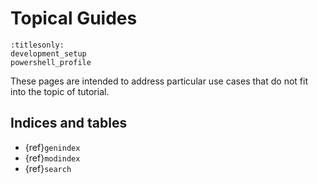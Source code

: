 # Topical Guides

```{toctree}
:titlesonly:
development_setup
powershell_profile
```

These pages are intended to address particular use cases that do not fit
into the topic of tutorial.


## Indices and tables

- {ref}`genindex`
- {ref}`modindex`
- {ref}`search`

<!-- prettier-ignore-start -->
[powershell profile]:            powershell_profile.md
<!-- prettier-ignore-end -->
